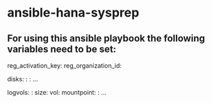 # ansible-hana-sysprep

## For using this ansible playbook the following variables need to be set:

reg_activation_key:
reg_organization_id:

disks:
  <physdev1>: <volgroupname>
  <physdev2>: <volgroupname>
  ...

logvols:
  <name1>:
    size: <size in G>
    vol: <volgroupname>
    mountpoint: <path>
  <name2>:
    ...


